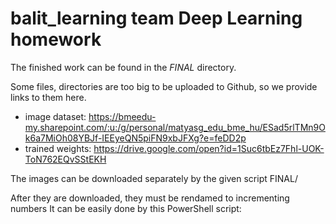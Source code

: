 # balit_learning team Deep Learning homework
The finished work can be found in the _FINAL_ directory.

Some files, directories are too big to be uploaded to Github,
so we provide links to them here.

* image dataset: https://bmeedu-my.sharepoint.com/:u:/g/personal/matyasg_edu_bme_hu/ESad5rlTMn9Ok6a7MiOh08YBJf-IEEyeQN5piFN9xbJFXg?e=feDD2p
* trained weights: https://drive.google.com/open?id=1Suc6tbEz7Fhl-UOK-ToN762EQvSStEKH

The images can be downloaded separately by the given script FINAL/ 

After they are downloaded, they must be rendamed to incrementing numbers
It can be easily done by this PowerShell script: 
